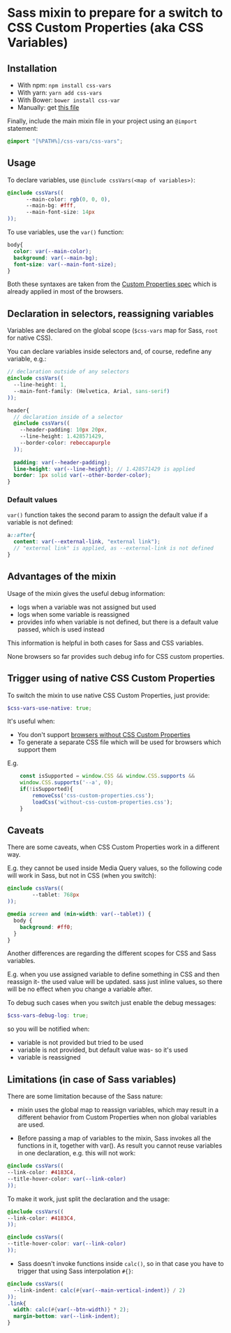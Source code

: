 # Sass mixin to prepare for a switch to CSS Custom Properties (aka CSS Variables)

## Installation

* With npm: `npm install css-vars`
* With yarn: `yarn add css-vars`
* With Bower: `bower install css-var`
* Manually: get [this file](https://raw.githubusercontent.com/malyw/css-vars/master/css-vars.scss)

Finally, include the main mixin file in your project using an `@import` statement:

```scss
@import "[%PATH%]/css-vars/css-vars";
```

## Usage

To declare variables, use `@include cssVars(<map of variables>)`:

```scss
@include cssVars((
      --main-color: rgb(0, 0, 0),
      --main-bg: #fff,
      --main-font-size: 14px
));
```

To use variables, use the `var()` function:
 
```scss
body{
  color: var(--main-color);
  background: var(--main-bg);
  font-size: var(--main-font-size);
}

```

Both these syntaxes are taken from the
[Custom Properties spec](https://drafts.csswg.org/css-variables/) which is already applied in most of the browsers.

## Declaration in selectors, reassigning variables

Variables are declared on the global scope (`$css-vars` map for Sass, `root` for native CSS).

You can declare variables inside selectors
and, of course, redefine any variable, e.g.:
 
```scss
// declaration outside of any selectors
@include cssVars((
  --line-height: 1,
  --main-font-family: (Helvetica, Arial, sans-serif)
));

header{
  // declaration inside of a selector
  @include cssVars((
    --header-padding: 10px 20px,
    --line-height: 1.428571429,
    --border-color: rebeccapurple
  ));
  
  padding: var(--header-padding);
  line-height: var(--line-height); // 1.428571429 is applied
  border: 1px solid var(--other-border-color);
}
```

### Default values

`var()` function takes the second param to assign the default value if a variable is not defined:

```scss
a::after{
  content: var(--external-link, "external link");
  // "external link" is applied, as --external-link is not defined
}
```

## Advantages of the mixin

Usage of the mixin gives the useful debug information:

- logs when a variable was not assigned but used
- logs when some variable is reassigned
- provides info when variable is not defined, but there is a default value passed, which is used instead

This information is helpful in both cases for Sass and CSS variables.

None browsers so far provides such debug info for CSS custom properties.

## Trigger using of native CSS Custom Properties

To switch the mixin to use native CSS Custom Properties, just provide:

```scss
$css-vars-use-native: true;
```

It's useful when:
 * You don't support [browsers without CSS Custom Properties](http://caniuse.com/#feat=css-variables)
 * To generate a separate CSS file which will be used for browsers which support them
 
E.g.
```js
    const isSupported = window.CSS && window.CSS.supports &&
    window.CSS.supports('--a', 0);
    if(!isSupported){
        removeCss('css-custom-properties.css');
        loadCss('without-css-custom-properties.css');
    }
```

## Caveats

There are some caveats, when CSS Custom Properties work in a different way.

E.g. they cannot be used inside Media Query values,
so the following code will work in Sass, but not in CSS (when you switch):

```scss
@include cssVars((
        --tablet: 768px
));

@media screen and (min-width: var(--tablet)) {
  body {
    background: #ff0;
  }
}
```

Another differences are regarding the different scopes for CSS and Sass variables.

E.g. when you use assigned variable to define something in CSS and then reassign it- the used value will be updated.
sass just inline values, so there will be no effect when you change a variable after.

To debug such cases when you switch just enable the debug messages:

```scss
$css-vars-debug-log: true;
```

so you will be notified when:

 * variable is not provided but tried to be used
 * variable is not provided, but default value was- so it's used
 * variable is reassigned
 
## Limitations (**in case of Sass variables**)

There are some limitation because of the Sass nature:

- mixin uses the global map to reassign variables,
which may result in a different behavior from Custom Properties when non global variables are used.

- Before passing a map of variables to the mixin, Sass invokes all the functions in it, together with var().
As result you cannot reuse variables in one declaration, e.g. this will not work:

```scss
@include cssVars((
--link-color: #4183C4,
--title-hover-color: var(--link-color)
));
```

To make it work, just split the declaration and the usage:

```scss
@include cssVars((
--link-color: #4183C4,
));

@include cssVars((
--title-hover-color: var(--link-color)
));
```

- Sass doesn't invoke functions inside `calc()`, so in that case you have to trigger that using Sass interpolation `#{}`:

```scss
@include cssVars((
  --link-indent: calc(#{var(--main-vertical-indent)} / 2)
));
.link{
  width: calc(#{var(--btn-width)} * 2);
  margin-bottom: var(--link-indent);
}
```